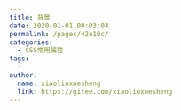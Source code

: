 ```yaml
---
title: 背景
date: 2020-01-01 00:03:04
permalink: /pages/42e10c/
categories:
  - CSS常用属性
tags:
  - 
author: 
  name: xiaoliuxuesheng
  link: https://gitee.com/xiaoliuxuesheng
---
```

